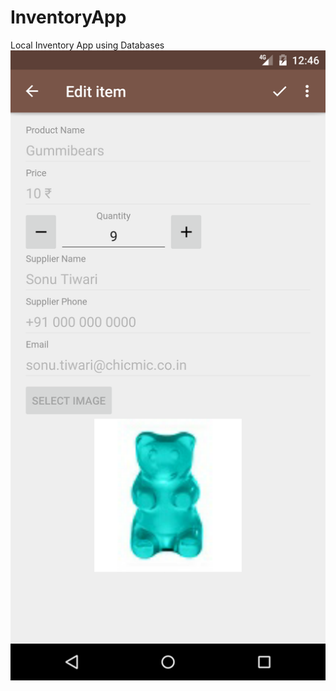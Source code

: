 # InventoryApp
Local Inventory App using Databases
![Main Activity](https://github.com/sonutiwari/InventoryApp/blob/master/Screenshot_1533280480.png)
